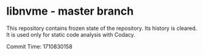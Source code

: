 # libnvme - master branch

This repository contains frozen state of the repository.
Its history is cleared. It is used only for static code
analysis with Codacy.

Commit Time: 1710830158
